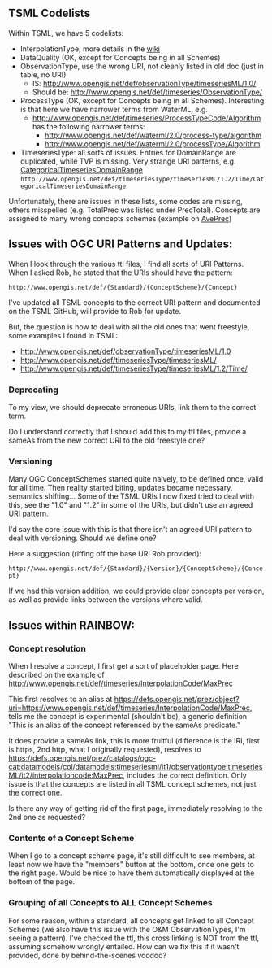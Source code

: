## TSML Codelists
Within TSML, we have 5 codelists:
- InterpolationType, more details in the [wiki](https://github.com/opengeospatial/timeseriesML/wiki/Interpolation-Types)
- DataQuality (OK, except for Concepts being in all Schemes)
- ObservationType, use the wrong URI, not cleanly listed in old doc (just in table, no URI)
  - IS: http://www.opengis.net/def/observationType/timeseriesML/1.0/
  - Should be:  http://www.opengis.net/def/timeseries/ObservationType/
- ProcessType (OK, except for Concepts being in all Schemes). Interesting is that here we have narrower terms from WaterML, e.g.
  - http://www.opengis.net/def/timeseries/ProcessTypeCode/Algorithm has the following narrower terms:
    - http://www.opengis.net/def/waterml/2.0/process-type/algorithm
    - http://www.opengis.net/def/waterml/2.0/processType/Algorithm
- TimeseriesType: all sorts of issues. Entries for DomainRange are duplicated, while TVP is missing. Very strange URI patterns, e.g. [CategoricalTimeseriesDomainRange](http://www.opengis.net/def/timeseriesType/timeseriesML/1.2/Time/CategoricalTimeseriesDomainRange )  `http://www.opengis.net/def/timeseriesType/timeseriesML/1.2/Time/CategoricalTimeseriesDomainRange` 

Unfortunately, there are issues in these lists, some codes are missing, others misspelled (e.g. TotalPrec was listed under PrecTotal). 
Concepts are assigned to many wrong concepts schemes (example on [AvePrec](https://defs.opengis.net/prez/catalogs/ogc-cat:datamodels/col/datamodels:timeseriesml/it1/observationtype:timeseriesML/it2/interpolationcode:AveragePrec))

## Issues with OGC URI Patterns and Updates:

When I look through the various ttl files, I find all sorts of URI Patterns. When I asked Rob, he stated that the URIs should have the pattern:

`http://www.opengis.net/def/{Standard}/{ConceptScheme}/{Concept}`

I've updated all TSML concepts to the correct URI pattern and documented on the TSML GitHub, will provide to Rob for update. 

But, the question is how to deal with all the old ones that went freestyle, some examples I found in TSML:

- http://www.opengis.net/def/observationType/timeseriesML/1.0
- http://www.opengis.net/def/timeseriesType/timeseriesML/
- http://www.opengis.net/def/timeseriesType/timeseriesML/1.2/Time/

### Deprecating

To my view, we should deprecate erroneous URIs, link them to the correct term.

Do I understand correctly that I should add this to my ttl files, provide a sameAs from the new correct URI to the old freestyle one?


### Versioning

Many OGC ConceptSchemes started quite naively, to be defined once, valid for all time. Then reality started biting, updates became necessary, semantics shifting... Some of the TSML URIs I now fixed tried to deal with this, see the "1.0" and "1.2" in some of the URIs, but didn't use an agreed URI pattern.

I'd say the core issue with this is that there isn't an agreed URI pattern to deal with versioning. Should we define one?

Here a suggestion (riffing off the base URI Rob provided):

`http://www.opengis.net/def/{Standard}/{Version}/{ConceptScheme}/{Concept}`

If we had this version addition, we could provide clear concepts per version, as well as provide links between the versions where valid.


## Issues within RAINBOW: 

### Concept resolution

When I resolve a concept, I first get a sort of placeholder page. Here described on the example of http://www.opengis.net/def/timeseries/InterpolationCode/MaxPrec

This first resolves to an alias at https://defs.opengis.net/prez/object?uri=https://www.opengis.net/def/timeseries/InterpolationCode/MaxPrec, tells me the concept is experimental (shouldn't be), a generic definition "This is an alias of the concept referenced by the sameAs predicate."

It does provide a sameAs link, this is more fruitful (difference is the IRI, first is https, 2nd http, what I originally requested), resolves to https://defs.opengis.net/prez/catalogs/ogc-cat:datamodels/col/datamodels:timeseriesml/it1/observationtype:timeseriesML/it2/interpolationcode:MaxPrec, includes the correct definition. Only issue is that the concepts are listed in all TSML concept schemes, not just the correct one.

Is there any way of getting rid of the first page, immediately resolving to the 2nd one as requested?


### Contents of a Concept Scheme

When I go to a concept scheme page, it's still difficult to see members, at least now we have the "members" button at the bottom, once one gets to the right page. Would be nice to have them automatically displayed at the bottom of the page.


### Grouping of all Concepts to ALL Concept Schemes

For some reason, within a standard, all concepts get linked to all Concept Schemes (we also have this issue with the O&M ObservationTypes, I'm seeing a pattern). I've checked the ttl, this cross linking is NOT from the ttl, assuming somehow wrongly entailed. How can we fix this if it wasn't provided, done by behind-the-scenes voodoo?
